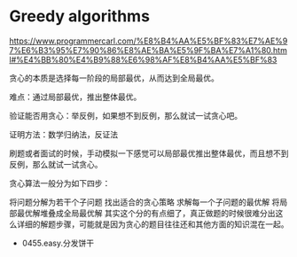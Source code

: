 # Greedy algorithms

https://www.programmercarl.com/%E8%B4%AA%E5%BF%83%E7%AE%97%E6%B3%95%E7%90%86%E8%AE%BA%E5%9F%BA%E7%A1%80.html#%E4%BB%80%E4%B9%88%E6%98%AF%E8%B4%AA%E5%BF%83


贪心的本质是选择每一阶段的局部最优，从而达到全局最优。

难点：通过局部最优，推出整体最优。

验证能否用贪心：举反例，如果想不到反例，那么就试一试贪心吧。

证明方法：数学归纳法，反证法

刷题或者面试的时候，手动模拟一下感觉可以局部最优推出整体最优，而且想不到反例，那么就试一试贪心。

贪心算法一般分为如下四步：

将问题分解为若干个子问题
找出适合的贪心策略
求解每一个子问题的最优解
将局部最优解堆叠成全局最优解
其实这个分的有点细了，真正做题的时候很难分出这么详细的解题步骤，可能就是因为贪心的题目往往还和其他方面的知识混在一起。


- 0455.easy.分发饼干